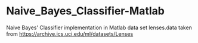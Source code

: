 # Naive_Bayes_Classifier-Matlab
Naive Bayes' Classifier implementation in Matlab
data set lenses.data taken from https://archive.ics.uci.edu/ml/datasets/Lenses
